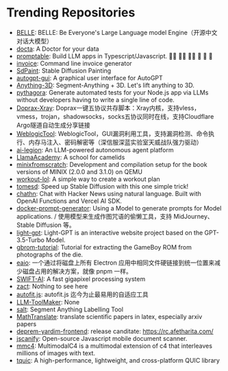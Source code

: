 # Trending Repositories

- [BELLE](https://github.com/LianjiaTech/BELLE): BELLE: Be Everyone's Large Language model Engine（开源中文对话大模型）
- [docta](https://github.com/Docta-ai/docta): A Doctor for your data
- [promptable](https://github.com/cfortuner/promptable): Build LLM apps in Typescript/Javascript. 🧑‍💻 🧑‍💻 🧑‍💻 🚀 🚀 🚀 
- [invoice](https://github.com/maaslalani/invoice): Command line invoice generator
- [SdPaint](https://github.com/houseofsecrets/SdPaint): Stable Diffusion Painting
- [autogpt-gui](https://github.com/thecookingsenpai/autogpt-gui): A graphical user interface for AutoGPT
- [Anything-3D](https://github.com/Anything-of-anything/Anything-3D): Segment-Anything + 3D. Let's lift anything to 3D.
- [pythagora](https://github.com/Pythagora-io/pythagora): Generate automated tests for your Node.js app via LLMs without developers having to write a single line of code.
- [Doprax-Xray](https://github.com/yonggekkk/Doprax-Xray): Doprax一键五协议共存脚本：Xray内核，支持vless，vmess，trojan，shadowsocks，socks五协议同时在线，支持Cloudflare Argo隧道自动生成分享链接
- [WeblogicTool](https://github.com/KimJun1010/WeblogicTool): WeblogicTool，GUI漏洞利用工具，支持漏洞检测、命令执行、内存马注入、密码解密等（深信服深蓝实验室天威战队强力驱动）
- [ai-legion](https://github.com/eumemic/ai-legion): An LLM-powered autonomous agent platform
- [LlamaAcademy](https://github.com/danielgross/LlamaAcademy): A school for camelids
- [minixfromscratch](https://github.com/o-oconnell/minixfromscratch): Development and compilation setup for the book versions of MINIX (2.0.0 and 3.1.0) on QEMU
- [workout-lol](https://github.com/workout-lol/workout-lol): A simple way to create a workout plan
- [tomesd](https://github.com/dbolya/tomesd): Speed up Stable Diffusion with this one simple trick!
- [chathn](https://github.com/steven-tey/chathn): Chat with Hacker News using natural language. Built with OpenAI Functions and Vercel AI SDK.
- [docker-prompt-generator](https://github.com/soulteary/docker-prompt-generator): Using a Model to generate prompts for Model applications. / 使用模型来生成作图咒语的偷懒工具，支持 MidJourney、Stable Diffusion 等。
- [light-gpt](https://github.com/riwigefi/light-gpt): Light-GPT is an interactive website project based on the GPT-3.5-Turbo Model.
- [gbrom-tutorial](https://github.com/travisgoodspeed/gbrom-tutorial): Tutorial for extracting the GameBoy ROM from photographs of the die.
- [eaio](https://github.com/WankkoRee/eaio): 一个通过将磁盘上所有 Electron 应用中相同文件硬链接到统一位置来减少磁盘占用的解决方案，就像 pnpm 一样。
- [SWIFT-AI](https://github.com/liwenxi/SWIFT-AI): A fast gigapixel processing system
- [zact](https://github.com/pingdotgg/zact): Nothing to see here
- [autofit.js](https://github.com/LarryZhu-dev/autofit.js): autofit.js 迄今为止最易用的自适应工具
- [LLM-ToolMaker](https://github.com/ctlllll/LLM-ToolMaker): None
- [salt](https://github.com/anuragxel/salt): Segment Anything Labelling Tool
- [MathTranslate](https://github.com/SUSYUSTC/MathTranslate): translate scientific papers in latex, especially arxiv papers
- [deprem-yardim-frontend](https://github.com/acikyazilimagi/deprem-yardim-frontend): release canditate: https://rc.afetharita.com/
- [jscanify](https://github.com/ColonelParrot/jscanify): Open-source Javascript mobile document scanner.
- [mmc4](https://github.com/allenai/mmc4): MultimodalC4 is a multimodal extension of c4 that interleaves millions of images with text.
- [tquic](https://github.com/Tencent/tquic): A high-performance, lightweight, and cross-platform QUIC library
